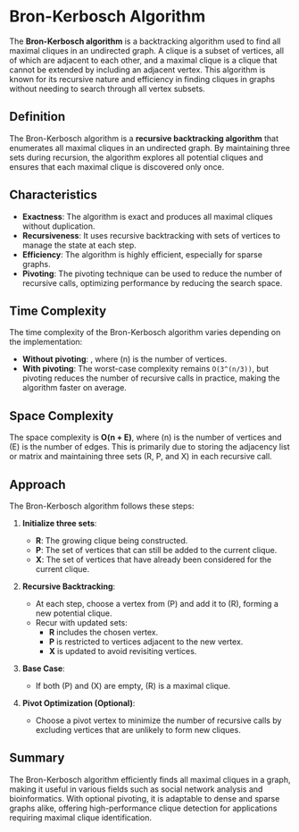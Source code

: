 # Bron-Kerbosch Algorithm

The **Bron-Kerbosch algorithm** is a backtracking algorithm used to find all maximal cliques in an undirected graph. A clique is a subset of vertices, all of which are adjacent to each other, and a maximal clique is a clique that cannot be extended by including an adjacent vertex. This algorithm is known for its recursive nature and efficiency in finding cliques in graphs without needing to search through all vertex subsets.

## Definition

The Bron-Kerbosch algorithm is a **recursive backtracking algorithm** that enumerates all maximal cliques in an undirected graph. By maintaining three sets during recursion, the algorithm explores all potential cliques and ensures that each maximal clique is discovered only once.

## Characteristics

- **Exactness**: The algorithm is exact and produces all maximal cliques without duplication.
- **Recursiveness**: It uses recursive backtracking with sets of vertices to manage the state at each step.
- **Efficiency**: The algorithm is highly efficient, especially for sparse graphs.
- **Pivoting**: The pivoting technique can be used to reduce the number of recursive calls, optimizing performance by reducing the search space.

## Time Complexity

The time complexity of the Bron-Kerbosch algorithm varies depending on the implementation:

- **Without pivoting**: , where \(n\) is the number of vertices.
- **With pivoting**: The worst-case complexity remains `O(3^(n/3))`, but pivoting reduces the number of recursive calls in practice, making the algorithm faster on average.

## Space Complexity

The space complexity is **O(n + E)**, where \(n\) is the number of vertices and \(E\) is the number of edges. This is primarily due to storing the adjacency list or matrix and maintaining three sets (R, P, and X) in each recursive call.

## Approach

The Bron-Kerbosch algorithm follows these steps:

1. **Initialize three sets**:
   - **R**: The growing clique being constructed.
   - **P**: The set of vertices that can still be added to the current clique.
   - **X**: The set of vertices that have already been considered for the current clique.

2. **Recursive Backtracking**:
   - At each step, choose a vertex from \(P\) and add it to \(R\), forming a new potential clique.
   - Recur with updated sets:
     - **R** includes the chosen vertex.
     - **P** is restricted to vertices adjacent to the new vertex.
     - **X** is updated to avoid revisiting vertices.

3. **Base Case**:
   - If both \(P\) and \(X\) are empty, \(R\) is a maximal clique.

4. **Pivot Optimization (Optional)**:
   - Choose a pivot vertex to minimize the number of recursive calls by excluding vertices that are unlikely to form new cliques.

## Summary

The Bron-Kerbosch algorithm efficiently finds all maximal cliques in a graph, making it useful in various fields such as social network analysis and bioinformatics. With optional pivoting, it is adaptable to dense and sparse graphs alike, offering high-performance clique detection for applications requiring maximal clique identification.
